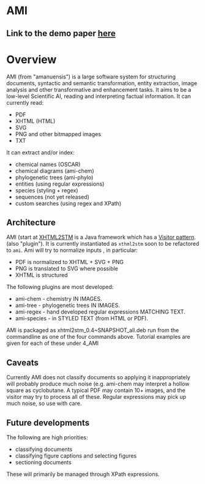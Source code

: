 # AMI

## Link to the demo paper [here](https://github.com/Blahah/AMI-diagrams-demo-paper/blob/master/paper.pdf?raw=true)

# Overview

AMI (from "amanuensis") is a large software system for structuring documents, syntactic and semantic transformation, entity extraction, image analysis 
and other transformative and enhancement tasks. It aims to be a low-level Scientific AI, reading and interpreting factual information. It can currently read:

 * PDF
 * XHTML (HTML)
 * SVG
 * PNG and other bitmapped images
 * TXT

It can extract and/or index:

 * chemical names (OSCAR)
 * chemical diagrams (ami-chem)
 * phylogenetic trees (ami-phylo)
 * entities (using regular expressions)
 * species (styling + regex)
 * sequences (not yet released)
 * custom searches (using regex and XPath)


## Architecture

AMI (start at [XHTML2STM](https://bitbucket.org/petermr/xhtml2stm/wiki/Home) is a Java framework which has a [Visitor pattern](http://en.wikipedia.org/wiki/Visitor_pattern). (also "plugin"). It is currently instantiated as ``xthml2stm`` soon to be refactored to ``ami``. Ami will try to normalize inputs , in particular:

* PDF is normalized to XHTML + SVG + PNG
* PNG is translated to SVG where possible
* XHTML is structured

The following plugins are most developed:

* ami-chem - chemistry IN IMAGES.
* ami-tree - phylogenetic trees IN IMAGES.
* ami-regex - hand developed regular expressions MATCHING TEXT.
* ami-species - in STYLED TEXT (from HTML or PDF).

AMI is packaged as xhtml2stm_0.4~SNAPSHOT_all.deb run from the commandline as one of the four commands above. Tutorial examples are given for each of these under 4_AMI

## Caveats

Currently AMI does not classify documents so applying it inappropriately will probably produce much noise (e.g. ami-chem may interpret a hollow square as cyclobutane. A typical PDF may contain 10+ images, and the visitor may try to process all of these. Regular expressions may pick up much noise, so use with care. 

## Future developments

The following are high priorities:

* classifying documents
* classifying figure captions and selecting figures
* sectioning documents

These will primarily be managed through XPath expressions.




 
